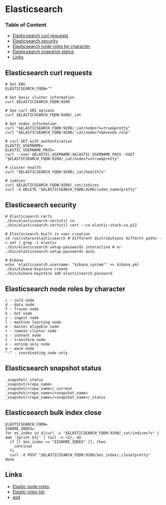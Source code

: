 # Elasticsearch

### Table of Content
* [Elasticsearch curl requests](#elasticsearch-curl-requests)
* [Elasticsearch security](#elasticsearch-security)
* [Elasticsearch node roles by character](#elasticsearch-node-roles-by-character)
* [Elasticsearch snapshot status](#elasticsearch-snapshot-status)
* [Links](#links)

## Elasticsearch curl requests

```
# Set ENV
ELASTICSEARCH_FQDN=""

# Get basic cluster information
curl $ELASTICSEARCH_FQDN:9200

# See curl URI options
curl $ELASTICSEARCH_FQDN:9200/_cat

# Get nodes information
curl "$ELASTICSEARCH_FQDN:9200/_cat/nodes?v=true&pretty"
curl "$ELASTICSEARCH_FQDN:9200/_cat/nodes?v&h=node.role"

# curl GET with authentication
ELASTIC_USERNAME=
ELASTIC_USERNAME_PASS=
curl --user $ELASTIC_USERNAME:$ELASTIC_USERNAME_PASS -XGET "$ELASTICSEARCH_FQDN:9200/_cat/nodes?v=true&pretty"

# cluster health
curl "$ELASTICSEARCH_FQDN:9200/_cat/health?v"

# indices
curl $ELASTICSEARCH_FQDN:9200/_cat/indices
curl -X DELETE "$ELASTICSEARCH_FQDN:9200/index_name?pretty"
```


## Elasticsearch security

```
# Elasticsearch certs
./bin/elasticsearch-certutil ca
./bin/elasticsearch-certutil cert --ca elastic-stack-ca.p12

# Elasticsearch built in user creation
cd /usr/share/elasticsearch # different distributions differnt paths -> set | grep -i elastic
./bin/elasticsearch-setup-passwords interactive # or ./bin/elasticsearch-setup-passwords auto

# Kibana
echo 'elasticsearch.username: "kibana_system"' >> kibana.yml
./bin/kibana-keystore create
./bin/kibana-keystore add elasticsearch.password
```


## Elasticsearch node roles by character

```
c - cold node
d - data node
f - frozen node
h - hot node
i - ingest node
l - machine learning node
m - master eligeble node
r - remote cluster node
s - content node
t - transform node
v - voting only node
w - warm node
"-" - coordinating node only
```


## Elasticsearch snapshot status

```
_snapshot/_status
_snapshot/<repo_name>
_snapshot/<repo_name>/_current
_snapshot/<repo_name>/<snapshot_name>
_snapshot/<repo_name>/<snapshot_name>/_status
```

## Elasticsearch bulk index close

```
ELASTICSEARCH_FQDN=
IGNORE_INDEX=
for es_index in $(curl -s "$ELASTICSEARCH_FQDN:9200/_cat/indices?v" | awk '{print $3}' | tail -n +2); do
  if [[ $es_index == "$IGNORE_INDEX" ]]; then
    continue
  fi
  curl -X POST "$ELASTICSEARCH_FQDN:9200/$es_index/_close?pretty"
done
```


## Links

* [Elastic node roles](https://www.elastic.co/guide/en/elasticsearch/reference/current/cat-nodes.html).
* [Elastic roles list](https://www.elastic.co/guide/en/elasticsearch/reference/6.8/security-privileges.html).
* [asd](https://www.codecademy.com/learn/learn-git)
